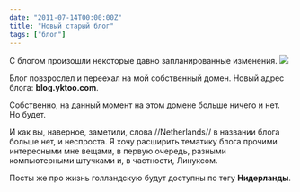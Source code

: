 ```yaml
---
date: "2011-07-14T00:00:00Z"
title: "Новый старый блог"
tags: ["блог"]
---
```


С блогом произошли некоторые давно запланированные изменения.
![](img:4.bp.blogspot.com/-bDT2EUCLWxY/Th8_MnB40lI/AAAAAAAAJHQ/F14fig3v1NM/s1600/i-like-to-move-it.jpg)

Блог повзрослел и переехал на мой собственный домен. Новый адрес блога: **blog.yktoo.com**.

<!--more-->

Собственно, на данный момент на этом домене больше ничего и нет. Но будет.

И как вы, наверное, заметили, слова //Netherlands// в названии блога больше нет, и неспроста. Я хочу расширить тематику блога прочими интересными мне вещами, в первую очередь, разными компьютерными штучками и, в частности, Линуксом.

Посты же про жизнь голландскую будут доступны по тегу **Нидерланды**.
